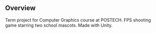## Overview

Term project for Computer Graphics course at POSTECH.
FPS shooting game starring two school mascots. 
Made with Unity.
